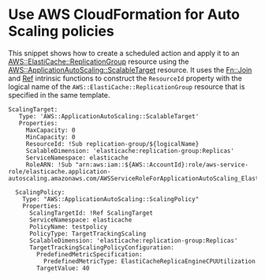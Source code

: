# Use AWS CloudFormation for Auto Scaling policies<a name="AutoScaling-with-Cloudformation"></a>

This snippet shows how to create a scheduled action and apply it to an [AWS::ElastiCache::ReplicationGroup](https://docs.aws.amazon.com/AWSCloudFormation/latest/UserGuide/aws-resource-elasticache-replicationgroup.html) resource using the [AWS::ApplicationAutoScaling::ScalableTarget](https://docs.aws.amazon.com/AWSCloudFormation/latest/UserGuide/aws-resource-applicationautoscaling-scalabletarget.html) resource\. It uses the [Fn::Join](https://docs.aws.amazon.com/AWSCloudFormation/latest/UserGuide/intrinsic-function-reference-join.html) and [Ref](https://docs.aws.amazon.com/AWSCloudFormation/latest/UserGuide/intrinsic-function-reference-ref.html) intrinsic functions to construct the `ResourceId` property with the logical name of the `AWS::ElastiCache::ReplicationGroup` resource that is specified in the same template\. 

```
ScalingTarget:
   Type: 'AWS::ApplicationAutoScaling::ScalableTarget'
   Properties:
     MaxCapacity: 0
     MinCapacity: 0
     ResourceId: !Sub replication-group/${logicalName}
     ScalableDimension: 'elasticache:replication-group:Replicas'
     ServiceNamespace: elasticache
     RoleARN: !Sub "arn:aws:iam::${AWS::AccountId}:role/aws-service-role/elasticache.application-autoscaling.amazonaws.com/AWSServiceRoleForApplicationAutoScaling_ElastiCacheRG"

  ScalingPolicy:
    Type: "AWS::ApplicationAutoScaling::ScalingPolicy"
    Properties:
      ScalingTargetId: !Ref ScalingTarget
      ServiceNamespace: elasticache
      PolicyName: testpolicy
      PolicyType: TargetTrackingScaling
      ScalableDimension: 'elasticache:replication-group:Replicas'
      TargetTrackingScalingPolicyConfiguration:
        PredefinedMetricSpecification:
          PredefinedMetricType: ElastiCacheReplicaEngineCPUUtilization
        TargetValue: 40
```